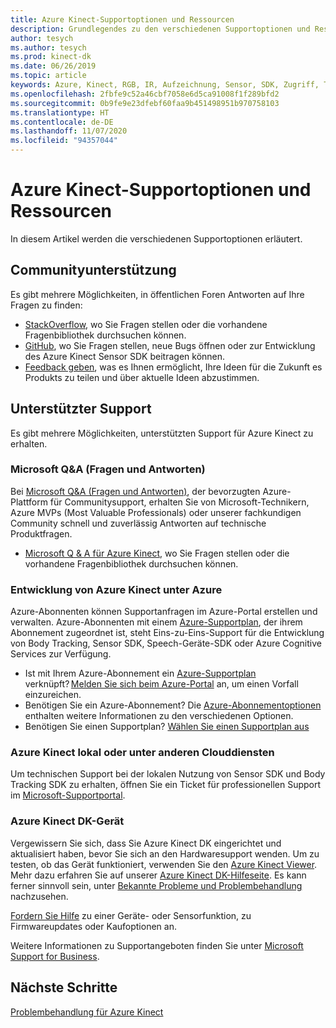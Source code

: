 ```yaml
---
title: Azure Kinect-Supportoptionen und Ressourcen
description: Grundlegendes zu den verschiedenen Supportoptionen und Ressourcen für die Azure Kinect.
author: tesych
ms.author: tesych
ms.prod: kinect-dk
ms.date: 06/26/2019
ms.topic: article
keywords: Azure, Kinect, RGB, IR, Aufzeichnung, Sensor, SDK, Zugriff, Tiefe, Video, Kamera, IMU, Bewegung, Sensor, Audio, Mikrofon, Matroska, Sensor-SDK, Download, Body, Tracking, Support
ms.openlocfilehash: 2fbfe9c52a46cbf7058e6d5ca91008f1f289bfd2
ms.sourcegitcommit: 0b9fe9e23dfebf60faa9b451498951b970758103
ms.translationtype: HT
ms.contentlocale: de-DE
ms.lasthandoff: 11/07/2020
ms.locfileid: "94357044"
---
```

# <a name="azure-kinect-support-options-and-resources"></a>Azure Kinect-Supportoptionen und Ressourcen

In diesem Artikel werden die verschiedenen Supportoptionen erläutert.

## <a name="community-support"></a>Communityunterstützung

Es gibt mehrere Möglichkeiten, in öffentlichen Foren Antworten auf Ihre Fragen zu finden:

- [StackOverflow](https://stackoverflow.com/search?q=azurekinect&s=3b855ed0-8564-4961-856f-9614aeab4c0d&s=fd9ea920-622c-4d8e-b908-ec996e1f1403), wo Sie Fragen stellen oder die vorhandene Fragenbibliothek durchsuchen können.
- [GitHub](https://github.com/Microsoft/Azure-Kinect-Sensor-SDK), wo Sie Fragen stellen, neue Bugs öffnen oder zur Entwicklung des Azure Kinect Sensor SDK beitragen können.
- [Feedback geben](https://feedback.azure.com/forums/920053-azure-kinect-dk), was es Ihnen ermöglicht, Ihre Ideen für die Zukunft es Produkts zu teilen und über aktuelle Ideen abzustimmen.

## <a name="assisted-support"></a>Unterstützter Support

Es gibt mehrere Möglichkeiten, unterstützten Support für Azure Kinect zu erhalten.

### <a name="microsoft-qa"></a>Microsoft Q&A (Fragen und Antworten)

Bei [Microsoft Q&A (Fragen und Antworten)](/answers/products/azure), der bevorzugten Azure-Plattform für Communitysupport, erhalten Sie von Microsoft-Technikern, Azure MVPs (Most Valuable Professionals) oder unserer fachkundigen Community schnell und zuverlässig Antworten auf technische Produktfragen.

- [Microsoft Q & A für Azure Kinect](/answers/topics/azure-kinect-dk.html), wo Sie Fragen stellen oder die vorhandene Fragenbibliothek durchsuchen können.

### <a name="development-azure-kinect-on-azure"></a>Entwicklung von Azure Kinect unter Azure

Azure-Abonnenten können Supportanfragen im Azure-Portal erstellen und verwalten. Azure-Abonnenten mit einem [Azure-Supportplan](https://azure.microsoft.com/support/plans/), der ihrem Abonnement zugeordnet ist, steht Eins-zu-Eins-Support für die Entwicklung von Body Tracking, Sensor SDK, Speech-Geräte-SDK oder Azure Cognitive Services zur Verfügung.

  - Ist mit Ihrem Azure-Abonnement ein [Azure-Supportplan](https://azure.microsoft.com/support/plans/) verknüpft? [Melden Sie sich beim Azure-Portal](https://ms.portal.azure.com/) an, um einen Vorfall einzureichen.
  - Benötigen Sie ein Azure-Abonnement? Die [Azure-Abonnementoptionen](https://azure.microsoft.com/pricing/purchase-options/) enthalten weitere Informationen zu den verschiedenen Optionen.
  - Benötigen Sie einen Supportplan? [Wählen Sie einen Supportplan aus](https://azure.microsoft.com/support/plans/)

### <a name="azure-kinect-on-premises-or-other-cloud-services"></a>Azure Kinect lokal oder unter anderen Clouddiensten

Um technischen Support bei der lokalen Nutzung von Sensor SDK und Body Tracking SDK zu erhalten, öffnen Sie ein Ticket für professionellen Support im [Microsoft-Supportportal](https://support.microsoft.com/supportforbusiness/productselection?sapId=c49ea5bb-2b09-8612-be35-d55159732667).

### <a name="azure-kinect-dk-device"></a>Azure Kinect DK-Gerät

Vergewissern Sie sich, dass Sie Azure Kinect DK eingerichtet und aktualisiert haben, bevor Sie sich an den Hardwaresupport wenden. Um zu testen, ob das Gerät funktioniert, verwenden Sie den [Azure Kinect Viewer](azure-kinect-viewer.md). Mehr dazu erfahren Sie auf unserer [Azure Kinect DK-Hilfeseite](./index.yml).
Es kann ferner sinnvoll sein, unter [Bekannte Probleme und Problembehandlung](troubleshooting.md) nachzusehen.

[Fordern Sie Hilfe](https://support.microsoft.com/supportforbusiness/productselection?sapId=f77b1b95-721e-43a0-2db8-b01e81a3f813) zu einer Geräte- oder Sensorfunktion, zu Firmwareupdates oder Kaufoptionen an.

Weitere Informationen zu Supportangeboten finden Sie unter [Microsoft Support for Business](https://support.microsoft.com/help/4341255/support-for-business).

## <a name="next-steps"></a>Nächste Schritte

[Problembehandlung für Azure Kinect](troubleshooting.md)